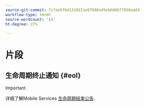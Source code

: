 ```yaml
---
source-git-commit: 7cfaa5f6d1318151e87698a45eb6006f7850aad4
workflow-type: tm+mt
source-wordcount: '11'
ht-degree: 27%

---
```

# 片段

## 生命周期终止通知 {#eol}

>[!IMPORTANT]
>
>详细了解Mobile Services [生命周期结束公告](/help/using/eol.md).
